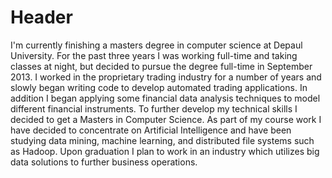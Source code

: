 #  Header
I'm currently finishing a masters degree in computer science at Depaul University. 
For the past three years I was working full-time and taking classes at night, but decided 
to pursue the degree full-time in September 2013.  I worked in the proprietary trading 
industry for a number of years and slowly began writing code to develop automated trading applications.  In addition I began applying some financial data analysis techniques to model 
different financial instruments.  To further develop my technical skills I decided to get a 
Masters in Computer Science.  As part of my course work I have decided to concentrate on 
Artificial Intelligence and have been studying data mining, machine learning, and distributed 
file systems such as Hadoop. Upon graduation I plan to work in an industry which utilizes 
big data solutions to further business operations. 
